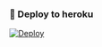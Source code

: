 ### 🚀 Deploy to heroku
[![Deploy](https://www.herokucdn.com/deploy/button.svg)](https://heroku.com/deploy?template=https://github.com/wiperowner/miatagger)
